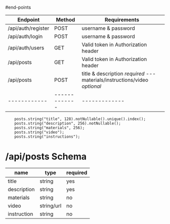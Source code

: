 #end-points

Endpoint | Method | Requirements
------------ | ------------- | ------------- 
/api/auth/register | POST | username & password
/api/auth/login | POST | username & password
/api/auth/users | GET | Valid token in Authorization header
/api/posts | GET | Valid token in Authorization header
/api/posts | POST | title & description *required* --- materials/instructions/video *optional*
------------ | ------------- | ------------- 

        posts.string("title", 128).notNullable().unique().index();
        posts.string("description", 256).notNullable();
        posts.string("materials", 256);
        posts.string("video");
        posts.string("instructions");


# /api/posts Schema

name | type | required
---- | ---- | --------
title|string|yes
description|string|yes
materials|string|no
video|string/url|no
instruction|string|no

